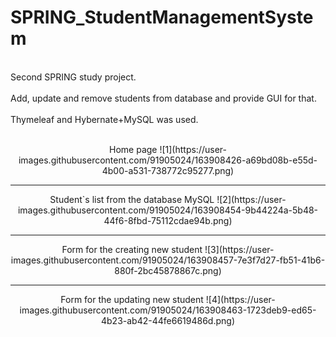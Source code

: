 # SPRING_StudentManagementSystem
<br>Second SPRING study project.<br>
<br>Add, update and remove students from database and provide GUI for that.<br>
<br>Thymeleaf and Hybernate+MySQL was used.
<br>
<br>
<div align="center">
Home page
![1](https://user-images.githubusercontent.com/91905024/163908426-a69bd08b-e55d-4b00-a531-738772c95277.png)
<br>
<hr>
Student`s list from the database MySQL
![2](https://user-images.githubusercontent.com/91905024/163908454-9b44224a-5b48-44f6-8fbd-75112cdae94b.png)
<br>
<hr>
Form for the creating new student
![3](https://user-images.githubusercontent.com/91905024/163908457-7e3f7d27-fb51-41b6-880f-2bc45878867c.png)
<br>
<hr>
Form for the updating new student
![4](https://user-images.githubusercontent.com/91905024/163908463-1723deb9-ed65-4b23-ab42-44fe6619486d.png)
</div>
